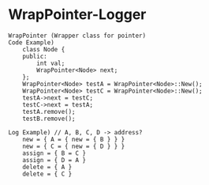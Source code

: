 # WrapPointer-Logger
    WrapPointer (Wrapper class for pointer)
    Code Example)
        class Node {
        public:
            int val;
            WrapPointer<Node> next;
        };
        WrapPointer<Node> testA = WrapPointer<Node>::New();
        WrapPointer<Node> testC = WrapPointer<Node>::New();
        testA->next = testC;
        testC->next = testA;
        testA.remove();
        testB.remove();
        
    Log Example) // A, B, C, D -> address?
        new = { A = { new = { B } } }
        new = { C = { new = { D } } }
        assign = { B = C }
        assign = { D = A }
        delete = { A }
        delete = { C }
      
